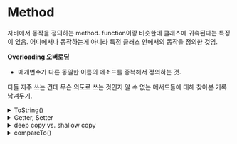 # Method

자바에서 동작을 정의하는 method. function이랑 비슷한데 클래스에 귀속된다는 특징이 있음. 어디에서나 동작하는게 아니라 특정 클래스 안에서의 동작을 정의한 것임.  &#x20;



**Overloading 오버로딩**

* 매개변수가 다른 동일한 이름의 메소드를 중복해서 정의하는 것.&#x20;





다들 자주 쓰는 건데 무슨 의도로 쓰는 것인지 알 수 없는 메서드들에 대해 찾아본 기록 남겨두기.&#x20;

<details>

<summary>ToString() </summary>

객체의 정보를 리턴하는 매서드, 해당 Class에 toString을 override하지 않으면 Object의 toString 결과를 출력함.&#x20;

* example
  * examClass@15db9742&#x20;
  * getClass().getName() + @ + hashCode값을 16진수화 시킨 것
* 이것으로는 디버깅 불가함 -> 실질적인 값이 궁금함&#x20;
* 그래서 해당 Class를 기준으로 override함
* 디버깅이나 trace를 위한 의미있는 정보를 가진 필드를 오버라이드 할 필요 있음

참고출처  [https://codingdog.tistory.com/entry/java-toString-%EB%A9%94%EC%84%9C%EB%93%9C-%EA%B0%9D%EC%B2%B4%EC%9D%98-%EC%A0%95%EB%B3%B4%EB%A5%BC-%EC%B6%9C%EB%A0%A5%ED%95%9C%EB%8B%A4](https://codingdog.tistory.com/entry/java-toString-%EB%A9%94%EC%84%9C%EB%93%9C-%EA%B0%9D%EC%B2%B4%EC%9D%98-%EC%A0%95%EB%B3%B4%EB%A5%BC-%EC%B6%9C%EB%A0%A5%ED%95%9C%EB%8B%A4)

</details>

<details>

<summary>Getter, Setter</summary>

* 외부에서 필드로 직접적으로 접근하는 것을 막고, 메서드를 통해 필드에 접근하도록 함. ( 필드의 접근제어자는 private로 정의함 )
* 이름처럼 뭔가를 가져다주거나, 값을 설정하는 동작을 함. 접근, 설정 시  예외처리를 추가 할 수 있음 (직접 접근을 막고 중간에 레이어를 둔다는 식&#x20;

<!---->

* [https://velog.io/@cksdnr066/getter-%EC%99%80-setter-%EB%8A%94-%EC%99%9C-%EC%82%AC%EC%9A%A9%ED%95%98%EB%8A%94%EA%B1%B8%EA%B9%8C](https://velog.io/@cksdnr066/getter-%EC%99%80-setter-%EB%8A%94-%EC%99%9C-%EC%82%AC%EC%9A%A9%ED%95%98%EB%8A%94%EA%B1%B8%EA%B9%8C)

</details>

<details>

<summary>deep copy vs. shallow copy</summary>

* 주소를 복사할지 (shallow copy) 객체 자체를 복사(deep copy)해서 새로 만들지.?
* 주소를 복사하면 값을 바꾸는 경우 원본의 값이 바뀌어 버림&#x20;
* 복사해서 먼가 변경하고 싶은데 원본은 영향 받지 않게 하고 싶을때 deep copy 사용&#x20;

(참고) [https://jackjeong.tistory.com/100](https://jackjeong.tistory.com/100)

</details>

<details>

<summary>compareTo()</summary>

compareTo() 메서드의 반환값은 두 객체를 비교하여 결과를 정수로 반환.&#x20;

1. 0 : 두 객체가 같은 경우
2. 양수 : 인자로 전달된 객체보다 큰 경우
3. 음수 : 인자로 전달된 객체보다 작은 경우

```java
// irCurveSce가 EDetSce.SCE06보다 큰 경우 
irCurveSce.compareTo(EDetSce.SCE06) > 0
```

</details>

